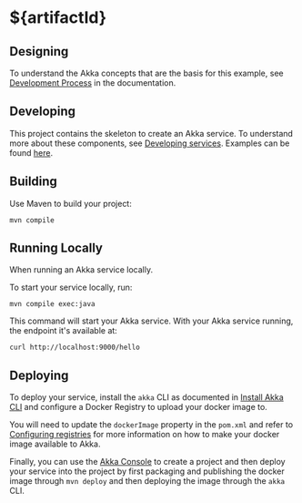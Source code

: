 # ${artifactId}

## Designing

To understand the Akka concepts that are the basis for this example, see [Development Process](https://doc.akka.io/concepts/development-process.html) in the documentation.

## Developing

This project contains the skeleton to create an Akka service. To understand more about these components, see [Developing services](https://doc.akka.io/java/index.html). Examples can be found [here](https://doc.akka.io/samples/index.html).

## Building

Use Maven to build your project:

```shell
mvn compile
```

## Running Locally

When running an Akka service locally.

To start your service locally, run:

```shell
mvn compile exec:java
```

This command will start your Akka service. With your Akka service running, the endpoint it's available at:

```shell
curl http://localhost:9000/hello
```

## Deploying

To deploy your service, install the `akka` CLI as documented in
[Install Akka CLI](https://doc.akka.io/akka-cli/index.html)
and configure a Docker Registry to upload your docker image to.

You will need to update the `dockerImage` property in the `pom.xml` and refer to
[Configuring registries](https://doc.akka.io/operations/projects/container-registries.html)
for more information on how to make your docker image available to Akka.

Finally, you can use the [Akka Console](https://console.kalix.io)
to create a project and then deploy your service into the project by first packaging and publishing the docker image through `mvn deploy` and then deploying the image through the `akka` CLI.
